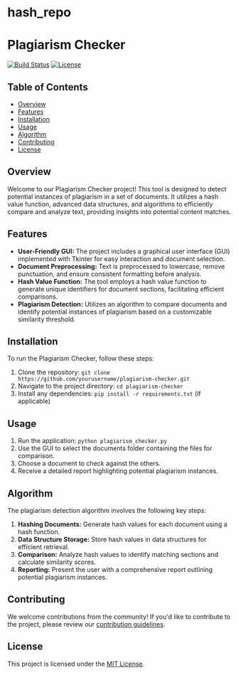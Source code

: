 # hash_repo
# Plagiarism Checker

[![Build Status](...)](...)
[![License](...)](...)

## Table of Contents

- [Overview](#overview)
- [Features](#features)
- [Installation](#installation)
- [Usage](#usage)
- [Algorithm](#algorithm)
- [Contributing](#contributing)
- [License](#license)

## Overview

Welcome to our Plagiarism Checker project! This tool is designed to detect potential instances of plagiarism in a set of documents. It utilizes a hash value function, advanced data structures, and algorithms to efficiently compare and analyze text, providing insights into potential content matches.

## Features

- **User-Friendly GUI:** The project includes a graphical user interface (GUI) implemented with Tkinter for easy interaction and document selection.
- **Document Preprocessing:** Text is preprocessed to lowercase, remove punctuation, and ensure consistent formatting before analysis.
- **Hash Value Function:** The tool employs a hash value function to generate unique identifiers for document sections, facilitating efficient comparisons.
- **Plagiarism Detection:** Utilizes an algorithm to compare documents and identify potential instances of plagiarism based on a customizable similarity threshold.

## Installation

To run the Plagiarism Checker, follow these steps:

1. Clone the repository: `git clone https://github.com/yourusername/plagiarism-checker.git`
2. Navigate to the project directory: `cd plagiarism-checker`
3. Install any dependencies: `pip install -r requirements.txt` (if applicable)

## Usage

1. Run the application: `python plagiarism_checker.py`
2. Use the GUI to select the documents folder containing the files for comparison.
3. Choose a document to check against the others.
4. Receive a detailed report highlighting potential plagiarism instances.

## Algorithm

The plagiarism detection algorithm involves the following key steps:

1. **Hashing Documents:** Generate hash values for each document using a hash function.
2. **Data Structure Storage:** Store hash values in data structures for efficient retrieval.
3. **Comparison:** Analyze hash values to identify matching sections and calculate similarity scores.
4. **Reporting:** Present the user with a comprehensive report outlining potential plagiarism instances.

## Contributing

We welcome contributions from the community! If you'd like to contribute to the project, please review our [contribution guidelines](CONTRIBUTING.md).

## License

This project is licensed under the [MIT License](LICENSE).
